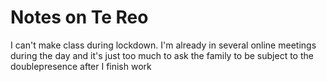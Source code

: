 # Notes on Te Reo

I can't make class during lockdown. I'm already in several online meetings during the day and it's just too much to ask the family to be subject to the doublepresence after I finish work